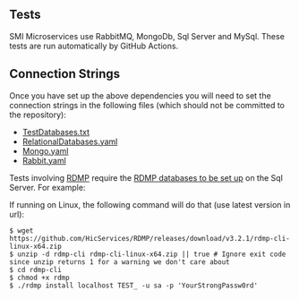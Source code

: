 ## Tests

SMI Microservices use RabbitMQ, MongoDb, Sql Server and MySql. These tests are run automatically by GitHub Actions.

## Connection Strings

Once you have set up the above dependencies you will need to set the connection strings in the following files (which should not be committed to the repository):

-   [TestDatabases.txt](./tests/common/Smi.Common.Tests/TestDatabases.txt)
-   [RelationalDatabases.yaml](./tests/common/Smi.Common.Tests/RelationalDatabases.yaml)
-   [Mongo.yaml](./tests/common/Smi.Common.Tests/Mongo.yaml)
-   [Rabbit.yaml](./tests/common/Smi.Common.Tests/Rabbit.yaml)

Tests involving [RDMP](https://github.com/HicServices/RDMP/) require the [RDMP databases to be set up](https://github.com/HicServices/RDMP/blob/develop/Documentation/CodeTutorials/Tests.md#database-tests) on the Sql Server. For example:

If running on Linux, the following command will do that (use latest version in url):

```
$ wget https://github.com/HicServices/RDMP/releases/download/v3.2.1/rdmp-cli-linux-x64.zip
$ unzip -d rdmp-cli rdmp-cli-linux-x64.zip || true # Ignore exit code since unzip returns 1 for a warning we don't care about
$ cd rdmp-cli
$ chmod +x rdmp
$ ./rdmp install localhost TEST_ -u sa -p 'YourStrongPassw0rd'
```
